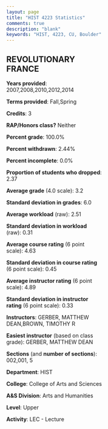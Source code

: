 ```yaml
---
layout: page
title: "HIST 4223 Statistics"
comments: true
description: "blank"
keywords: "HIST, 4223, CU, Boulder"
--- 
```

<head>
<script src="https://ajax.googleapis.com/ajax/libs/jquery/2.1.3/jquery.min.js"></script>
<script src="https://dl.dropboxusercontent.com/s/pc42nxpaw1ea4o9/highcharts.js?dl=0"></script>
<!-- <script src="../assets/js/highcharts.js"></script> -->
<style type="text/css">@font-face {
	font-family: "Bebas Neue";
	src: url(https://www.filehosting.org/file/details/544349/BebasNeue%20Regular.otf) format("opentype");
	}
	h1.Bebas { 
		font-family: "Bebas Neue", Verdana, Tahoma;
	}
</style>
</head>
<body>
	<div id="container" style="float: right; width: 45%; height: 88%; margin-left: 2.5%; margin-right: 2.5%;"></div>
	<script language="JavaScript">
		$(document).ready(function() {
		var chart = {type: 'column'};
		var title = {text: 'Grade Distribution'};
		var xAxis = {categories: ['A','B','C','D','F'],crosshair: true};
		var yAxis = {min: 0,title: {text: 'Percentage'}};
		var tooltip = {headerFormat: '<center><b><span style="font-size:20px">{point.key}</span></b></center>',
		               pointFormat: '<td style="padding:0"><b>{point.y:.1f}%</b></td>',
		               footerFormat: '</table>',shared: true,useHTML: true};
		var plotOptions = {column: {pointPadding: 0.0,borderWidth: 0}};  
		var credits = {enabled: false};var series= [{name: 'Percent',data: [40.0,52.73,2.42,0.61,4.24,]}];
		var json = {};
		json.chart = chart;
		json.title = title;
		json.tooltip = tooltip;
		json.xAxis = xAxis;
		json.yAxis = yAxis;  
		json.series = series;
		json.plotOptions = plotOptions;  
		json.credits = credits;
		$('#container').highcharts(json);
	});
	</script>
</body>
			   
## REVOLUTIONARY FRANCE

**Years provided**: 2007,2008,2010,2012,2014

**Terms provided**: Fall,Spring

**Credits**: 3

**RAP/Honors class?** Neither

**Percent grade**: 100.0%

**Percent withdrawn**: 2.44%

**Percent incomplete**: 0.0%

**Proportion of students who dropped**: 2.37

**Average grade** (4.0 scale): 3.2

**Standard deviation in grades**: 6.0

**Average workload** (raw): 2.51

**Standard deviation in workload** (raw): 0.31

**Average course rating** (6 point scale): 4.63

**Standard deviation in course rating** (6 point scale): 0.45

**Average instructor rating** (6 point scale): 4.89

**Standard deviation in instructor rating** (6 point scale): 0.33

**Instructors**: GERBER, MATTHEW DEAN,BROWN, TIMOTHY R

**Easiest instructor** (based on class grade): GERBER, MATTHEW DEAN

**Sections** (and **number of sections**): 002,001, 5

**Department**: HIST

**College**: College of Arts and Sciences

**A&S Division**: Arts and Humanities

**Level**: Upper

**Activity**: LEC - Lecture